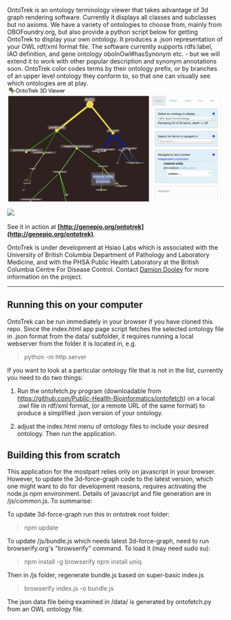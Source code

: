 OntoTrek is an ontology terminology viewer that takes advantage of 3d graph rendering software. Currently it displays all classes and subclasses but no axioms. We have a variety of ontologies to choose from, mainly from OBOFoundry.org, but also provide a python script below for getting OntoTrek to display your own ontology.  It produces a .json representation of your OWL rdf/xml format file.  The software currently supports rdfs:label, IAO definition, and gene ontology oboInOwl#hasSynonym etc. - but we will extend it to work with other popular description and synonym annotations soon. OntoTrek color codes terms by their ontology prefix, or by branches of an upper level ontology they conform to, so that one can visually see which ontologies are at play.
<img src="docs/images/bfo.png"/>

<img src="docs/images/bfo-eco.png"/>

See it in action at **[http://genepio.org/ontotrek](http://genepio.org/ontotrek)**.

OntoTrek is under development at Hsiao Labs which is associated with the University of British Columbia Department of Pathology and Laboratory Medicine, and with the PHSA Public Health Laboratory at the British Columbia Centre For Disease Control. Contact [Damion Dooley](mailto:damion.dooley@bccdc.ca) for more information on the project.

<hr />

## Running this on your computer

OntoTrek can be run immediately in your browser if you have cloned this repo.  Since the index.html app page script fetches the selected ontology file in .json format from the data/ subfolder, it requires running a local webserver from the folder it is located in, e.g. 
    
> python -m http.server

If you want to look at a particular ontology file that is not in the list, currently you need to do two things:

1) Run the ontofetch.py program (downloadable from https://github.com/Public-Health-Bioinformatics/ontofetch) on a local .owl file in rdf/xml format, (or a remote URL of the same format) to produce a simplified .json version of your ontology.  

2) adjust the index.html menu of ontology files to include your desired ontology.  Then run the application.

## Building this from scratch

This application for the mostpart relies only on javascript in your browser.  However, to update the 3d-force-graph code to the latest version, which one might want to do for development reasons, requires activating the node.js npm environment.  Details of javascript and file generation are in /js/common.js. To summarise:

  To update 3d-force-graph run this in ontotrek root folder:
  
  > npm update 

  To update /js/bundle.js which needs latest 3d-force-graph, need to run 
  browserify.org's "browserify" command. To load it (may need sudo su):

  > npm install -g browserify
  > npm install uniq 

  Then in /js folder, regenerate bundle.js based on super-basic index.js

  > browserify index.js -o bundle.js

The json data file being examined in /data/ is generated by ontofetch.py
from an OWL ontology file.
